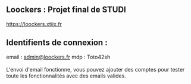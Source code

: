 ## Loockers : Projet final de STUDI
https://loockers.xtiix.fr

## Identifients de connexion :
email : admin@loockers.fr
mdp : Toto42sh
</br></br>
L'envoi d'email fonctionne, vous pouvez ajouter des comptes pour tester toute les fonctionnalités avec des emails valides.
